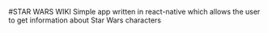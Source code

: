 #STAR WARS WIKI
Simple app written in react-native which allows the user to get information about Star Wars characters
